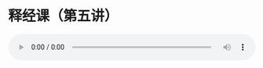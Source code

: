 # 释经课（第五讲）

<audio style="width: 100%;" preload="false" controls controlslist="nodownload"><source src="http://file.simai.life/audio/mp3/old/17372.mp3" type="audio/mpeg">Your browser does not support the audio element.</audio>


